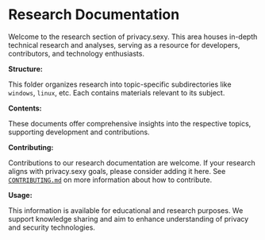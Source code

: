 # Research Documentation

Welcome to the research section of privacy.sexy.
This area houses in-depth technical research and analyses, serving as a resource for developers, contributors, and technology enthusiasts.

**Structure:**

This folder organizes research into topic-specific subdirectories like `windows`, `linux`, etc.
Each contains materials relevant to its subject.

**Contents:**

These documents offer comprehensive insights into the respective topics, supporting development and contributions.

**Contributing:**

Contributions to our research documentation are welcome.
If your research aligns with privacy.sexy goals, please consider adding it here.
See [`CONTRIBUTING.md`](./../../CONTRIBUTING.md) on more information about how to contribute.

**Usage:**

This information is available for educational and research purposes.
We support knowledge sharing and aim to enhance understanding of privacy and security technologies.
